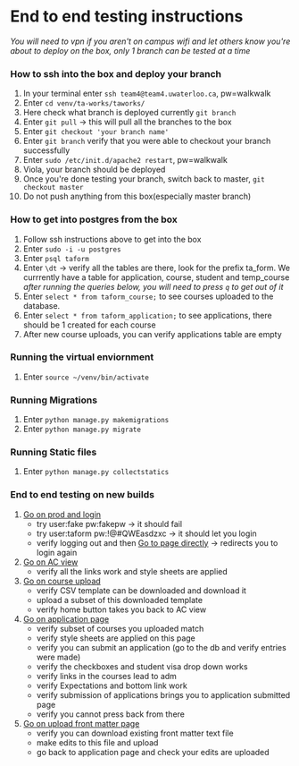 # End to end testing instructions

_You will need to vpn if you aren't on campus wifi and let others know you're about to deploy on the box, only 1 branch can be tested at a time_

### How to ssh into the box and deploy your branch
1. In your terminal enter `ssh team4@team4.uwaterloo.ca`, pw=walkwalk
2. Enter `cd venv/ta-works/taworks/`
3. Here check what branch is deployed currently `git branch`
4. Enter `git pull` -> this will pull all the branches to the box
5. Enter `git checkout 'your branch name'`
6. Enter `git branch` verify that you were able to checkout your branch successfully
7. Enter `sudo /etc/init.d/apache2 restart`, pw=walkwalk
8. Viola, your branch should be deployed
9. Once you're done testing your branch, switch back to master, `git checkout master`
10. Do not push anything from this box(especially master branch) 

### How to get into postgres from the box
1. Follow ssh instructions above to get into the box
2. Enter `sudo -i -u postgres`
3. Enter `psql taform`
4. Enter `\dt` -> verify all the tables are there, look for the prefix ta_form. We currrently have a table for application, course, student and temp_course
_after running the queries below, you will need to press `q` to get out of it_
5. Enter `select * from taform_course;` to see courses uploaded to the database.
6. Enter `select * from taform_application;` to see applications, there should be 1 created for each course
7. After new course uploads, you can verify applications table are empty

### Running the virtual enviornment
1. Enter `source ~/venv/bin/activate`

### Running Migrations
1. Enter `python manage.py makemigrations`
2. Enter `python manage.py migrate`

### Running Static files
1. Enter `python manage.py collectstatics`

### End to end testing on new builds
1. [Go on prod and login](https://team4.uwaterloo.ca/login/)
   * try user:fake pw:fakepw -> it should fail
   * try user:taform pw:!@#QWEasdzxc -> it should let you login
   * verify logging out and then [Go to page directly](https://team4.uwaterloo.ca/taform/home.html) -> redirects you to login again
2. [Go on AC view](https://team4.uwaterloo.ca/taform/home.html)
   * verify all the links work and style sheets are applied
3. [Go on course upload](https://team4.uwaterloo.ca/taform/taform/course_list.html)
    * verify CSV template can be downloaded and download it
    * upload a subset of this downloaded template
    * verify home button takes you back to AC view
4. [Go on application page](https://team4.uwaterloo.ca/taform/application.html)
    * verify subset of courses you uploaded match
    * verify style sheets are applied on this page
    * verify you can submit an application (go to the db and verify entries were made)
    * verify the checkboxes and student visa drop down works
    * verify links in the courses lead to adm
    * verify Expectations and bottom link work
    * verify submission of applications brings you to application submitted page
    * verify you cannot press back from there
 5. [Go on upload front matter page](https://team4.uwaterloo.ca/taform/upload_front_matter.html)
    * verify you can download existing front matter text file
    * make edits to this file and upload
    * go back to application page and check your edits are uploaded
